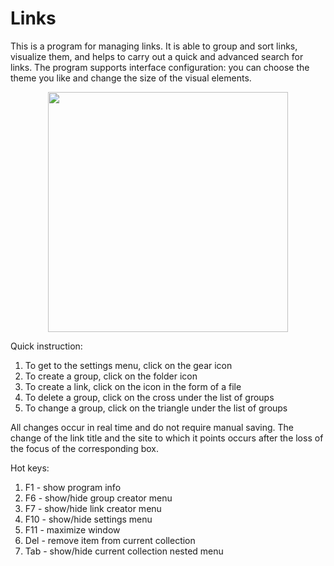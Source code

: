 # Links
This is a program for managing links. It is able to group and sort links, visualize them, and helps to carry out a quick and advanced search for links. The program supports interface configuration: you can choose the theme you like and change the size of the visual elements.

<p align="center">
<img src="https://github.com/yakovypg/Links/tree/master/Links/Icon.png" width="384">
</p>

Quick instruction:

1. To get to the settings menu, click on the gear icon
2. To create a group, click on the folder icon
3. To create a link, click on the icon in the form of a file
4. To delete a group, click on the cross under the list of groups
5. To change a group, click on the triangle under the list of groups

All changes occur in real time and do not require manual saving. The change of the link title and the site to which it points occurs after the loss of the focus of the corresponding box.

Hot keys:

1. F1 - show program info
2. F6 - show/hide group creator menu
3. F7 - show/hide link creator menu
4. F10 - show/hide settings menu
5. F11 - maximize window
6. Del - remove item from current collection
7. Tab - show/hide current collection nested menu